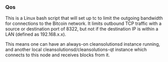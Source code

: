 ### Qos ###

This is a Linux bash script that will set up tc to limit the outgoing bandwidth for connections to the Bitcoin network. It limits outbound TCP traffic with a source or destination port of 8322, but not if the destination IP is within a LAN (defined as 192.168.x.x).

This means one can have an always-on cleansolutionsd instance running, and another local cleansolutionsd/cleansolutions-qt instance which connects to this node and receives blocks from it.
